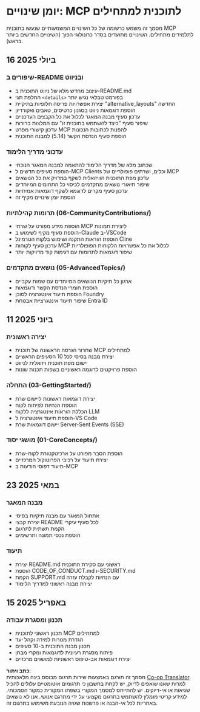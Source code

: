 <!--
CO_OP_TRANSLATOR_METADATA:
{
  "original_hash": "baf3b041e5d939c4a1d8653632cc14f1",
  "translation_date": "2025-07-17T08:28:16+00:00",
  "source_file": "changelog.md",
  "language_code": "he"
}
-->
# יומן שינויים: MCP לתוכנית למתחילים

מסמך זה משמש כרשומה של כל השינויים המשמעותיים שנעשו בתוכנית MCP לתלמידים מתחילים. השינויים מתועדים בסדר כרונולוגי הפוך (השינויים החדשים ביותר בראש).

## 16 ביולי 2025

### שיפורים ב-README ובניווט  
- עיצוב מחדש מלא של ניווט התוכנית ב-README.md  
- החלפת תגי `<details>` בפורמט טבלאי נגיש יותר  
- יצירת אפשרויות פריסה חלופיות בתיקיית "alternative_layouts" החדשה  
- הוספת דוגמאות ניווט בסגנון כרטיסים, טאבים ואקורדיון  
- עדכון סעיף מבנה המאגר לכלול את כל הקבצים העדכניים  
- שיפור סעיף "כיצד להשתמש בתוכנית זו" עם המלצות ברורות  
- עדכון קישורי מפרט MCP להפנות לכתובות הנכונות  
- הוספת סעיף הנדסת הקשר (5.14) למבנה התוכנית  

### עדכוני מדריך הלימוד  
- שכתוב מלא של מדריך הלימוד להתאמה למבנה המאגר הנוכחי  
- הוספת סעיפים חדשים ל-MCP Clients וכלים, ושרתים פופולריים של MCP  
- עדכון מפת התוכנית הוויזואלית לשקף במדויק את כל הנושאים  
- שיפור תיאורי נושאים מתקדמים לכיסוי כל התחומים המיוחדים  
- עדכון סעיף מקרים לדוגמא לשקף דוגמאות אמיתיות  
- הוספת יומן שינויים מקיף זה  

### תרומות קהילתיות (06-CommunityContributions/)  
- הוספת מידע מפורט על שרתי MCP ליצירת תמונות  
- הוספת סעיף מקיף לשימוש ב-Claude ב-VSCode  
- הוספת הוראות התקנה ושימוש בלקוח הטרמינל Cline  
- עדכון סעיף לקוחות MCP לכלול את כל אפשרויות הלקוחות הפופולריות  
- שיפור דוגמאות לתרומות עם דגימות קוד מדויקות יותר  

### נושאים מתקדמים (05-AdvancedTopics/)  
- ארגון כל תיקיות הנושאים המיוחדים עם שמות עקביים  
- הוספת חומרי הנדסת הקשר ודוגמאות  
- הוספת תיעוד אינטגרציה לסוכן Foundry  
- שיפור תיעוד אינטגרציית אבטחת Entra ID  

## 11 ביוני 2025

### יצירה ראשונית  
- שחרור הגרסה הראשונה של תוכנית MCP למתחילים  
- יצירת מבנה בסיסי לכל 10 הסעיפים הראשיים  
- יישום מפת תוכנית ויזואלית לניווט  
- הוספת פרויקטים לדוגמה ראשוניים בשפות תכנות שונות  

### התחלה (03-GettingStarted/)  
- יצירת דוגמאות ראשונות ליישום שרת  
- הוספת הנחיות לפיתוח לקוח  
- הכללת הוראות אינטגרציה ללקוח LLM  
- הוספת תיעוד אינטגרציה ל-VS Code  
- יישום דוגמאות שרת Server-Sent Events (SSE)  

### מושגי יסוד (01-CoreConcepts/)  
- הוספת הסבר מפורט על ארכיטקטורת לקוח-שרת  
- יצירת תיעוד על רכיבי הפרוטוקול המרכזיים  
- תיעוד דפוסי הודעות ב-MCP  

## 23 במאי 2025

### מבנה המאגר  
- אתחול המאגר עם מבנה תיקיות בסיסי  
- יצירת קבצי README לכל סעיף עיקרי  
- הקמת תשתית לתרגום  
- הוספת נכסי תמונה ותרשימים  

### תיעוד  
- יצירת README.md ראשוני עם סקירת התוכנית  
- הוספת CODE_OF_CONDUCT.md ו-SECURITY.md  
- הקמת SUPPORT.md עם הנחיות לקבלת עזרה  
- יצירת מבנה ראשוני למדריך הלימוד  

## 15 באפריל 2025

### תכנון ומסגרת עבודה  
- תכנון ראשוני לתוכנית MCP למתחילים  
- הגדרת מטרות למידה וקהל יעד  
- תכנון מבנה התוכנית ב-10 סעיפים  
- פיתוח מסגרת רעיונית לדוגמאות ומקרי מבחן  
- יצירת דוגמאות אב-טיפוס ראשוניות למושגים מרכזיים

**כתב ויתור**:  
מסמך זה תורגם באמצעות שירות תרגום מבוסס בינה מלאכותית [Co-op Translator](https://github.com/Azure/co-op-translator). למרות שאנו שואפים לדיוק, יש לקחת בחשבון כי תרגומים אוטומטיים עלולים להכיל שגיאות או אי-דיוקים. יש להתייחס למסמך המקורי בשפתו המקורית כמקור הסמכותי. למידע קריטי מומלץ להשתמש בתרגום מקצועי על ידי מתרגם אנושי. אנו לא נושאים באחריות לכל אי-הבנה או פרשנות שגויה הנובעת משימוש בתרגום זה.